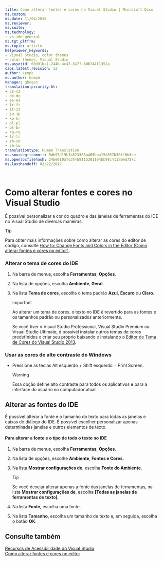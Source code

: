 ```yaml
---
title: Como alterar fontes e cores no Visual Studio | Microsoft Docs
ms.custom: 
ms.date: 11/04/2016
ms.reviewer: 
ms.suite: 
ms.technology:
- vs-ide-general
ms.tgt_pltfrm: 
ms.topic: article
helpviewer_keywords:
- Visual Studio, color themes
- color themes, Visual Studio
ms.assetid: 60d91ba1-244b-4c43-847f-60b744f1352a
caps.latest.revision: 13
author: kempb
ms.author: kempb
manager: ghogen
translation.priority.ht:
- cs-cz
- de-de
- es-es
- fr-fr
- it-it
- ja-jp
- ko-kr
- pl-pl
- pt-br
- ru-ru
- tr-tr
- zh-cn
- zh-tw
translationtype: Human Translation
ms.sourcegitcommit: 5db97d19b1b823388a465bba15d057b30ff0b3ce
ms.openlocfilehash: 24be010afd364b8115301104bb98c411a6ed727c
ms.lasthandoff: 02/22/2017

---
```

# <a name="how-to-change-fonts-and-colors-in-visual-studio"></a>Como alterar fontes e cores no Visual Studio
É possível personalizar a cor do quadro e das janelas de ferramentas do IDE no Visual Studio de diversas maneiras.  
  
> [!TIP]
>  Para obter mais informações sobre como alterar as cores do editor de código, consulte [How to: Change Fonts and Colors in the Editor (Como alterar fontes e cores no editor)](../ide/reference/how-to-change-fonts-and-colors-in-the-editor.md).  
  
### <a name="change-the-color-theme-of-the-ide"></a>Alterar o tema de cores do IDE  
  
1.  Na barra de menus, escolha **Ferramentas**, **Opções**.  
  
2.  Na lista de opções, escolha **Ambiente**, **Geral**.  
  
3.  Na lista **Tema de cores**, escolha o tema padrão **Azul**, **Escuro** ou **Claro**.  
  
    > [!IMPORTANT]
    >  Ao alterar um tema de cores, o texto no IDE é revertido para as fontes e os tamanhos padrão ou personalizados anteriormente.  
    >   
    >  Se você tiver o Visual Studio Professional, Visual Studio Premium ou Visual Studio Ultimate, é possível instalar outros temas de cores predefinidos e criar seu próprio baixando e instalando o [Editor de Tema de Cores do Visual Studio 2013](http://visualstudiogallery.msdn.microsoft.com/9e08e5d3-6eb4-4e73-a045-6ea2a5cbdabe).  
  
### <a name="use-windows-high-contrast-colors"></a>Usar as cores de alto contraste do Windows  
  
-   Pressione as teclas Alt esquerdo + Shift esquerdo + Print Screen.  
  
    > [!WARNING]
    >  Essa opção define alto contraste para todos os aplicativos e para a interface do usuário no computador atual.  
  
## <a name="change-ide-fonts"></a>Alterar as fontes do IDE  
 É possível alterar a fonte e o tamanho do texto para todas as janelas e caixas de diálogo do IDE. É possível escolher personalizar apenas determinadas janelas e outros elementos de texto.  
  
#### <a name="to-change-the-font-and-size-of-all-text-in-the-ide"></a>Para alterar a fonte e o tipo de todo o texto no IDE  
  
1.  Na barra de menus, escolha **Ferramentas**, **Opções**.  
  
2.  Na lista de opções, escolhe **Ambiente**, **Fontes e Cores**.  
  
3.  Na lista **Mostrar configurações de**, escolha **Fonte do Ambiente**.  
  
    > [!TIP]
    >  Se você desejar alterar apenas a fonte das janelas de ferramentas, na lista **Mostrar configurações de**, escolha **[Todas as janelas de ferramentas de texto]**.  
  
4.  Na lista **Fonte**, escolha uma fonte.  
  
5.  Na lista **Tamanho**, escolha um tamanho de texto e, em seguida, escolha o botão **OK**.  
  
## <a name="see-also"></a>Consulte também  
 [Recursos de Acessibilidade do Visual Studio](../ide/reference/accessibility-features-of-visual-studio.md)   
 [Como alterar fontes e cores no editor](../ide/reference/how-to-change-fonts-and-colors-in-the-editor.md)
